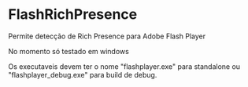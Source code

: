 # FlashRichPresence
Permite detecção de Rich Presence para Adobe Flash Player

No momento só testado em windows

Os executaveis devem ter o nome "flashplayer.exe" para standalone ou "flashplayer_debug.exe" para build de debug.

